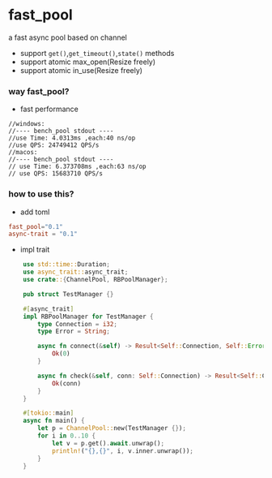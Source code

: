# fast_pool
a fast async pool based on channel
* support `get()`,`get_timeout()`,`state()` methods
* support atomic max_open(Resize freely)
* support atomic in_use(Resize freely)

### way fast_pool?

* fast performance
```log
//windows:
//---- bench_pool stdout ----
//use Time: 4.0313ms ,each:40 ns/op
//use QPS: 24749412 QPS/s
//macos:
//---- bench_pool stdout ----
// use Time: 6.373708ms ,each:63 ns/op
// use QPS: 15683710 QPS/s
```


### how to use this?

* add toml
```toml
fast_pool="0.1"
async-trait = "0.1"
```
* impl trait
```rust
    use std::time::Duration;
    use async_trait::async_trait;
    use crate::{ChannelPool, RBPoolManager};

    pub struct TestManager {}

    #[async_trait]
    impl RBPoolManager for TestManager {
        type Connection = i32;
        type Error = String;

        async fn connect(&self) -> Result<Self::Connection, Self::Error> {
            Ok(0)
        }

        async fn check(&self, conn: Self::Connection) -> Result<Self::Connection, Self::Error> {
            Ok(conn)
        }
    }

    #[tokio::main]
    async fn main() {
        let p = ChannelPool::new(TestManager {});
        for i in 0..10 {
            let v = p.get().await.unwrap();
            println!("{},{}", i, v.inner.unwrap());
        }
    }

```